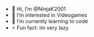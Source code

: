 - 👋 Hi, I’m @NinjaK2001
- 👀 I’m interested in Videogames
- 🌱 I’m currently learning to code
- ⚡ Fun fact: im very lazy

<!---
NinjaK2001/NinjaK2001 is a ✨ special ✨ repository because its `README.md` (this file) appears on your GitHub profile.
You can click the Preview link to take a look at your changes.
--->
